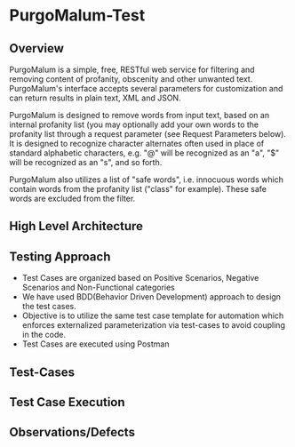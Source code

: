 # PurgoMalum-Test

## Overview
PurgoMalum is a simple, free, RESTful web service for filtering and removing content of profanity, obscenity and other unwanted text. PurgoMalum's interface accepts several parameters for customization and can return results in plain text, XML and JSON.

PurgoMalum is designed to remove words from input text, based on an internal profanity list (you may optionally add your own words to the profanity list through a request parameter (see Request Parameters below). It is designed to recognize character alternates often used in place of standard alphabetic characters, e.g. "@" will be recognized as an "a", "$" will be recognized as an "s", and so forth.

PurgoMalum also utilizes a list of "safe words", i.e. innocuous words which contain words from the profanity list ("class" for example). These safe words are excluded from the filter.

## High Level Architecture


## Testing Approach
- Test Cases are organized based on Positive Scenarios, Negative Scenarios and Non-Functional categories
- We have used BDD(Behavior Driven Development) approach to design the test cases.
- Objective is to utilize the same test case template for automation which enforces externalized parameterization via test-cases to avoid coupling in the code.
- Test Cases are executed using Postman

## Test-Cases

## Test Case Execution 

## Observations/Defects





